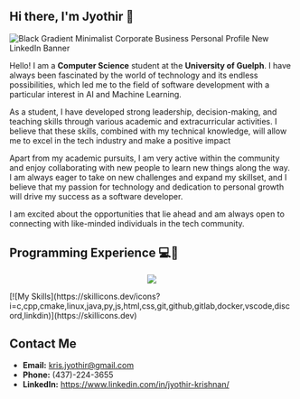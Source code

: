 ## Hi there, I'm Jyothir 👋

![Black Gradient Minimalist Corporate Business Personal Profile New LinkedIn Banner](https://user-images.githubusercontent.com/102922010/222629904-379b606d-5049-41ba-a011-6f8dba4ff286.png)

Hello! I am a **Computer Science** student at the **University of Guelph**. I have always been fascinated by the world of technology and its endless possibilities, which led me to the field of software development with a particular interest in AI and Machine Learning.

As a student, I have developed strong leadership, decision-making, and teaching skills through various academic and extracurricular activities. I believe that these skills, combined with my technical knowledge, will allow me to excel in the tech industry and make a positive impact

Apart from my academic pursuits, I am very active within the community and enjoy collaborating with new people to learn new things along the way. I am always eager to take on new challenges and expand my skillset, and I believe that my passion for technology and dedication to personal growth will drive my success as a software developer.

I am excited about the opportunities that lie ahead and am always open to connecting with like-minded individuals in the tech community.

## Programming Experience 💻🧠
<p align="center">
  <a href="https://skillicons.dev">
    <img src="https://skillicons.dev/icons?i=git,kubernetes,docker,c,vim" />
  </a>
</p>
[![My Skills](https://skillicons.dev/icons?i=c,cpp,cmake,linux,java,py,js,html,css,git,github,gitlab,docker,vscode,discord,linkdin)](https://skillicons.dev)

## Contact Me
* __Email:__ kris.jyothir@gmail.com
* __Phone:__ (437)-224-3655
* __LinkedIn:__ https://www.linkedin.com/in/jyothir-krishnan/

<!--
**jyothir21/jyothir21** is a ✨ _special_ ✨ repository because its `README.md` (this file) appears on your GitHub profile.

Here are some ideas to get you started:

- 🔭 I’m currently working on ...
- 🌱 I’m currently learning ...
- 👯 I’m looking to collaborate on ...
- 🤔 I’m looking for help with ...
- 💬 Ask me about ...
- 📫 How to reach me: ...
- 😄 Pronouns: ...
- ⚡ Fun fact: ...
-->
